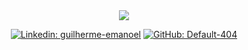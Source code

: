 <div align="center">
  
<img src="https://i.imgur.com/L0cJi7V.gif" />

[![Linkedin: guilherme-emanoel](https://img.shields.io/badge/-Linkedin-blue?style=flat-square&logo=Linkedin&logoColor=white&link=https://www.linkedin.com/in/guilherme-emanoel/)](https://www.linkedin.com/in/guilherme-emanoel/)
[![GitHub: Default-404](https://img.shields.io/github/followers/Default-404?label=follow&style=social)](https://github.com/Default-404)

</div>
